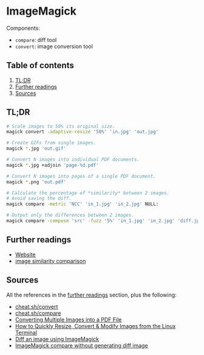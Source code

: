 # ImageMagick

Components:

- `compare`: diff tool
- `convert`: image conversion tool

## Table of contents <!-- omit in toc -->

1. [TL;DR](#tldr)
1. [Further readings](#further-readings)
1. [Sources](#sources)

## TL;DR

```sh
# Scale images to 50% its original size.
magick convert -adaptive-resize '50%' 'in.jpg' 'out.jpg'

# Create GIFs from single images.
magick *.jpg 'out.gif'

# Convert N images into individual PDF documents.
magick *.jpg +adjoin 'page-%d.pdf'

# Convert N images into pages of a single PDF document.
magick *.png 'out.pdf'

# Calculate the percentage of *similarity* between 2 images.
# Avoid saving the diff.
magick compare -metric 'NCC' 'in_1.jpg' 'in_2.jpg' NULL:

# Output only the differences between 2 images.
magick compare -compose 'src' -fuzz '5%' 'in_1.jpg' 'in_2.jpg' 'diff.jpg'
```

## Further readings

- [Website]
- [image similarity comparison]

## Sources

All the references in the [further readings] section, plus the following:

- [cheat.sh/convert]
- [cheat.sh/compare]
- [Converting Multiple Images into a PDF File]
- [How to Quickly Resize, Convert & Modify Images from the Linux Terminal]
- [Diff an image using ImageMagick]
- [ImageMagick compare without generating diff image]

<!--
  References
  -->

<!-- Upstream -->
[image similarity comparison]: https://imagemagick.org/script/compare.php
[website]: https://imagemagick.org

<!-- In-article sections -->
[further readings]: #further-readings

<!-- Others -->
[cheat.sh/compare]: https://cheat.sh/compare
[cheat.sh/convert]: https://cheat.sh/convert
[converting multiple images into a pdf file]: https://legacy.imagemagick.org/discourse-server/viewtopic.php?p=144157&sid=e7706233f81874af86ffbbf3e57b1e76#p144157
[diff an image using imagemagick]: https://stackoverflow.com/questions/5132749/diff-an-image-using-imagemagick
[how to quickly resize, convert & modify images from the linux terminal]: https://www.howtogeek.com/109369/how-to-quickly-resize-convert-modify-images-from-the-linux-terminal/
[imagemagick compare without generating diff image]: https://unix.stackexchange.com/questions/612067/imagemagick-compare-without-generating-diff-image

